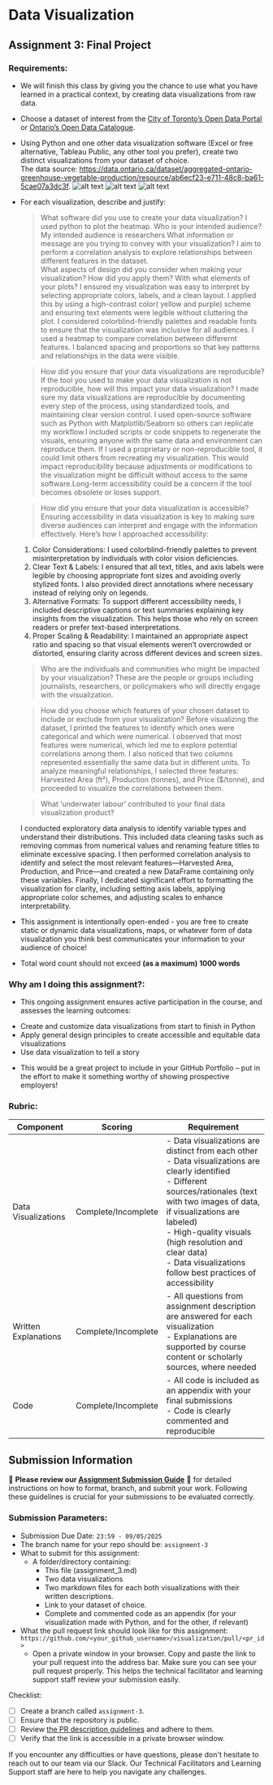 # Data Visualization

## Assignment 3: Final Project

### Requirements:
- We will finish this class by giving you the chance to use what you have learned in a practical context, by creating data visualizations from raw data. 
- Choose a dataset of interest from the [City of Toronto’s Open Data Portal](https://www.toronto.ca/city-government/data-research-maps/open-data/) or [Ontario’s Open Data Catalogue](https://data.ontario.ca/). 
- Using Python and one other data visualization software (Excel or free alternative, Tableau Public, any other tool you prefer), create two distinct visualizations from your dataset of choice.  
The data source: https://data.ontario.ca/dataset/aggregated-ontario-greenhouse-vegetable-production/resource/ab6ecf23-e711-48c8-ba61-5cae07a3dc3f.
![alt text](image.png)
![alt text](image-1.png)
![alt text](image-2.png)

- For each visualization, describe and justify: 
    > What software did you use to create your data visualization?
I used python to plot the heatmap. 
    > Who is your intended audience? 
    My intended audience is researchers 
    > What information or message are you trying to convey with your visualization? 
   I aim to perform a correlation analysis to explore relationships between different features in the dataset.  
    > What aspects of design did you consider when making your visualization? How did you apply them? With what elements of your plots? 
    I ensured my visualization was easy to interpret by selecting appropriate colors, labels, and a clean layout. I applied this by using a high-contrast color( yellow and purple) scheme and ensuring text elements were legible without cluttering the plot. I considered colorblind-friendly palettes and readable fonts to ensure that the visualization was inclusive for all audiences. I used a heatmap to compare correlation between differernt features. I balanced spacing and proportions so that key patterns and relationships in the data were visible.

    > How did you ensure that your data visualizations are reproducible? If the tool you used to make your data visualization is not reproducible, how will this impact your data visualization? 
    I made sure my data visualizations are reproducible by documenting every step of the process, using standardized tools, and maintaining clear version control. I used open-source software such as Python with Matplotlib/Seaborn  so others can replicate my workflow.I included scripts or code snippets to regenerate the visuals, ensuring anyone with the same data and environment can reproduce them. If I used a proprietary or non-reproducible tool, it could limit others from recreating my visualization. This would impact reproducibility because adjustments or modifications to the visualization might be difficult without access to the same software.Long-term accessibility could be a concern if the tool becomes obsolete or loses support.
    
    > How did you ensure that your data visualization is accessible?  
    Ensuring accessibility in data visualization is key to making sure diverse audiences can interpret and engage with the information effectively. Here’s how I approached accessibility:
    1. Color Considerations: I used colorblind-friendly palettes to prevent misinterpretation by individuals with color vision deficiencies. 
    2. Clear Text & Labels: I ensured that all text, titles, and axis labels were legible by choosing appropriate font sizes and avoiding overly stylized fonts. I also provided direct annotations where necessary instead of relying only on legends.
    3. Alternative Formats: To support different accessibility needs, I included descriptive captions or text summaries explaining key insights from the visualization. This helps those who rely on screen readers or prefer text-based interpretations.
    4. Proper Scaling & Readability: I maintained an appropriate aspect ratio and spacing so that visual elements weren’t overcrowded or distorted, ensuring clarity across different devices and screen sizes.
    
    > Who are the individuals and communities who might be impacted by your visualization? 
    These are the people or groups including journalists, researchers, or policymakers  who will directly engage with the visualization.
    
    
    > How did you choose which features of your chosen dataset to include or exclude from your visualization? 
     Before visualizing the dataset, I printed the features to identify which ones were categorical and which were numerical. I observed that most features were numerical, which led me to explore potential correlations among them. I also noticed that two columns represented essentially the same data but in different units. To analyze meaningful relationships, I selected three features: Harvested Area (ft²), Production (tonnes), and Price ($/tonne), and proceeded to visualize the correlations between them.

    > What ‘underwater labour’ contributed to your final data visualization product?

     I conducted exploratory data analysis to identify variable types and understand their distributions. This included data cleaning tasks such as removing commas from numerical values and renaming feature titles to eliminate excessive spacing. I then performed correlation analysis to identify and select the most relevant features—Harvested Area, Production, and Price—and created a new DataFrame containing only these variables. Finally, I dedicated significant effort to formatting the visualization for clarity, including setting axis labels, applying appropriate color schemes, and adjusting scales to enhance interpretability.

- This assignment is intentionally open-ended - you are free to create static or dynamic data visualizations, maps, or whatever form of data visualization you think best communicates your information to your audience of choice! 
- Total word count should not exceed **(as a maximum) 1000 words** 
 
### Why am I doing this assignment?:  
- This ongoing assignment ensures active participation in the course, and assesses the learning outcomes: 
* Create and customize data visualizations from start to finish in Python
* Apply general design principles to create accessible and equitable data visualizations
* Use data visualization to tell a story  
- This would be a great project to include in your GitHub Portfolio – put in the effort to make it something worthy of showing prospective employers!

### Rubric:

| Component         | Scoring  | Requirement                                                                 |
|-------------------|----------|-----------------------------------------------------------------------------|
| Data Visualizations | Complete/Incomplete | - Data visualizations are distinct from each other<br>- Data visualizations are clearly identified<br>- Different sources/rationales (text with two images of data, if visualizations are labeled)<br>- High-quality visuals (high resolution and clear data)<br>- Data visualizations follow best practices of accessibility |
| Written Explanations | Complete/Incomplete | - All questions from assignment description are answered for each visualization<br>- Explanations are supported by course content or scholarly sources, where needed |
| Code              | Complete/Incomplete | - All code is included as an appendix with your final submissions<br>- Code is clearly commented and reproducible |

## Submission Information

🚨 **Please review our [Assignment Submission Guide](https://github.com/UofT-DSI/onboarding/blob/main/onboarding_documents/submissions.md)** 🚨 for detailed instructions on how to format, branch, and submit your work. Following these guidelines is crucial for your submissions to be evaluated correctly.

### Submission Parameters:
* Submission Due Date: `23:59 - 09/05/2025`
* The branch name for your repo should be: `assignment-3`
* What to submit for this assignment:
    * A folder/directory containing:
        * This file (assignment_3.md)
        * Two data visualizations 
        * Two markdown files for each both visualizations with their written descriptions.
        * Link to your dataset of choice.
        * Complete and commented code as an appendix (for your visualization made with Python, and for the other, if relevant) 
* What the pull request link should look like for this assignment: `https://github.com/<your_github_username>/visualization/pull/<pr_id>`
    * Open a private window in your browser. Copy and paste the link to your pull request into the address bar. Make sure you can see your pull request properly. This helps the technical facilitator and learning support staff review your submission easily.

Checklist:
- [ ] Create a branch called `assignment-3`.
- [ ] Ensure that the repository is public.
- [ ] Review [the PR description guidelines](https://github.com/UofT-DSI/onboarding/blob/main/onboarding_documents/submissions.md#guidelines-for-pull-request-descriptions) and adhere to them.
- [ ] Verify that the link is accessible in a private browser window.

If you encounter any difficulties or have questions, please don't hesitate to reach out to our team via our Slack. Our Technical Facilitators and Learning Support staff are here to help you navigate any challenges.

